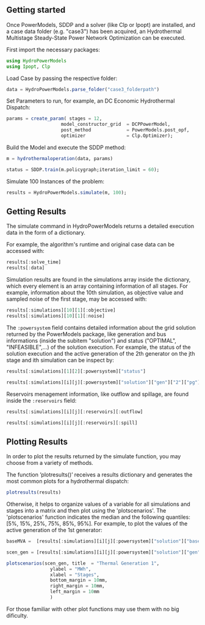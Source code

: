 ## Getting started

Once PowerModels, SDDP and a solver (like Clp or Ipopt) are installed, and a case data folder (e.g. "case3") has been acquired, an Hydrothermal Multistage Steady-State Power Network Optimization can be executed.

First import the necessary packages:

```julia
using HydroPowerModels
using Ipopt, Clp
```

Load Case by passing the respective folder:


```julia
data = HydroPowerModels.parse_folder("case3_folderpath")
```

Set Parameters to run, for example, an DC Economic Hydrothermal Dispatch:

```julia
params = create_param( stages = 12, 
                    model_constructor_grid  = DCPPowerModel,
                    post_method             = PowerModels.post_opf,
                    optimizer               = Clp.Optimizer);
```

Build the Model and execute the SDDP method:

```julia
m = hydrothermaloperation(data, params)

status = SDDP.train(m.policygraph;iteration_limit = 60);
```

Simulate 100 Instances of the problem:

```julia
results = HydroPowerModels.simulate(m, 100);
```

## Getting Results

The simulate command in HydroPowerModels returns a detailed execution data in the form of a dictionary.

For example, the algorithm's runtime and original case data can be accessed with:

```julia
results[:solve_time]
results[:data]
```

Simulation results are found in the simulations array inside the dictionary, which every element is an array containing information of all stages. For example, information about the 10th simulation, as objective value and sampled noise of the first stage, may be accessed with:

```julia
results[:simulations][10][1][:objective]
results[:simulations][10][1][:noise]
```

The ```:powersystem``` field contains detailed information about the grid solution returned by the PowerModels package, like generation and bus informations (inside the subitem "solution") and status ("OPTIMAL", "INFEASIBLE",...) of the solution execution. For example, the status of the solution execution and the active generation of the 2th generator on the jth stage and ith simulation can be inspect by:

```julia
results[:simulations][1][2][:powersystem]["status"]

results[:simulations][i][j][:powersystem]["solution"]["gen"]["2"]["pg"]
```

Reservoirs menagement information, like outflow and spillage, are found inside the ```:reservoirs``` field:

```julia
results[:simulations][i][j][:reservoirs][:outflow]

results[:simulations][i][j][:reservoirs][:spill]
```

## Plotting Results

In order to plot the results returned by the simulate function, you may choose from a variety of methods.

The function ’plotresults()’ receives a results dictionary and generates the most common plots for a hydrothermal dispatch: 

```julia
plotresults(results)
```

Otherwise, it helps to organize values of a variable for all simulations and stages into a matrix and then plot using the  'plotscenarios'. The 'plotscenarios' function indicates the median and the following quantiles: [5%, 15%, 25%, 75%, 85%, 95%]. For example, to plot the values of the active generation of the 1st generator:

```julia
baseMVA =  [results[:simulations][i][j][:powersystem]["solution"]["baseMVA"] for i=1:100, j=1:12]'

scen_gen = [results[:simulations][i][j][:powersystem]["solution"]["gen"]["$gen"]["pg"] for i=1:100, j=1:12]'.*baseMVA

plotscenarios(scen_gen, title  = "Thermal Generation 1",
                ylabel = "MWh",
                xlabel = "Stages",
                bottom_margin = 10mm,
                right_margin = 10mm,
                left_margin = 10mm                
                )
```

For those familiar with other plot functions may use them with no big dificulty.